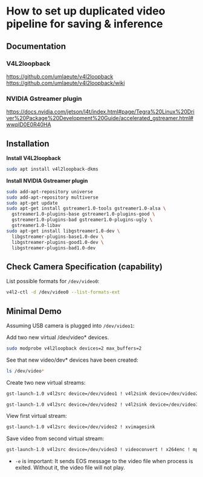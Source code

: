 # How to set up duplicated video pipeline for saving & inference


## Documentation

### V4L2loopback
https://github.com/umlaeute/v4l2loopback
https://github.com/umlaeute/v4l2loopback/wiki

### NVIDIA Gstreamer plugin
https://docs.nvidia.com/jetson/l4t/index.html#page/Tegra%20Linux%20Driver%20Package%20Development%20Guide/accelerated_gstreamer.html#wwpID0E0R40HA

## Installation

**Install V4L2loopback**
```bash
sudo apt install v4l2loopback-dkms
```

**Install NVIDIA Gstreamer plugin**
```bash
sudo add-apt-repository universe
sudo add-apt-repository multiverse
sudo apt-get update
sudo apt-get install gstreamer1.0-tools gstreamer1.0-alsa \
  gstreamer1.0-plugins-base gstreamer1.0-plugins-good \
  gstreamer1.0-plugins-bad gstreamer1.0-plugins-ugly \
  gstreamer1.0-libav
sudo apt-get install libgstreamer1.0-dev \
  libgstreamer-plugins-base1.0-dev \
  libgstreamer-plugins-good1.0-dev \
  libgstreamer-plugins-bad1.0-dev
```

## Check Camera Specification (capability)

List possible formats for `/dev/video0`:
```bash
v4l2-ctl -d /dev/video0 --list-formats-ext
```

## Minimal Demo

Assuming USB camera is plugged into `/dev/video1`:

Add two new virtual /dev/video* devices.
```bash
sudo modprobe v4l2loopback devices=2 max_buffers=2
```

See that new video/dev* devices have been created:
```bash
ls /dev/video*
```

Create two new virtual streams:
```bash
gst-launch-1.0 v4l2src device=/dev/video1 ! v4l2sink device=/dev/video2
```
```bash
gst-launch-1.0 v4l2src device=/dev/video2 ! v4l2sink device=/dev/video3
```

View first virtual stream:
```bash
gst-launch-1.0 v4l2src device=/dev/video2 ! xvimagesink
```
Save video from second virtual stream:
```bash
gst-launch-1.0 v4l2src device=/dev/video3 ! videoconvert ! x264enc ! mp4mux ! filesink location=/home/dwight/Videos/test-gst.mp4 -e
```
+ `-e` is important: It sends EOS message to the video file when process is exited. Without it, the video file will not play.

